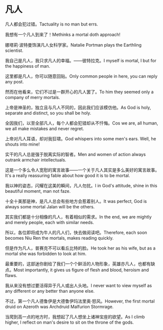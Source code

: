 # 凡人

<p><span class="chinese">凡人都会犯过错。</span><span class="english">Tactuality is no man but errs.</span></p>

<p><span class="chinese">我想有一个凡人到来了！</span><span class="english">Methinks a mortal doth approach!</span></p>

<p><span class="chinese">娜塔莉·波特曼饰演凡人女科学家。</span><span class="english">Natalie Portman plays the Earthling scientist.</span></p>

<p><span class="chinese">我自己是凡人，我只求凡人的幸福。——彼特拉克。</span><span class="english">I myself is mortal, I but for the happiness of man.</span></p>

<p><span class="chinese">这里都是凡人，你可以随意回贴。</span><span class="english">Only common people in here, you can reply any post.</span></p>

<p><span class="chinese">然而在他看来，它们不过是一群开心的凡人罢了。</span><span class="english">To him they seemed only a company of merry mortals.</span></p>

<p><span class="chinese">上帝是神圣的，独立且与凡人不同的，因此我们应该模仿他。</span><span class="english">As God is holy, separate and distinct, so you shall be holy.</span></p>

<p><span class="chinese">全因我们，以至全部凡人，每个人都会犯错却从不忏悔。</span><span class="english">Cos we are, all human, we all make mistakes and never regret.</span></p>

<p><span class="chinese">上帝对凡人耳语，却对我狂啸。</span><span class="english">God whispers into some men's ears. Well, he shouts into mine!</span></p>

<p><span class="chinese">实干的凡人总是强于脱离实际的智者。</span><span class="english">Men and women of action always outrank armchair intellectuals.</span></p>

<p><span class="chinese">这是一个多么令人宽慰的寓言故事——一个关于凡人其实是多么美好的寓言故事。</span><span class="english">It's a really reassuring fable about how good it is to be mortal.</span></p>

<p><span class="chinese">我以神的姿态，闪耀在这美的瞬间，凡人勿扰。</span><span class="english">I in God's attitude, shine in this beautiful moment, man not faze.</span></p>

<p><span class="chinese">十全十美那是神，是凡人总会有些地方会惹着别人。</span><span class="english">It was perfect, God is always some mortal Jalan will be the others.</span></p>

<p><span class="chinese">其实我们都是十分相像的凡人，有着相似的需求。</span><span class="english">In the end, we are mightly and merely people, each with similar needs.</span></p>

<p><span class="chinese">所以，各位即将成为牛人的凡人们，快去做阅读吧。</span><span class="english">Therefore, each soon becomes Niu Ren the mortals, makes reading quickly.</span></p>

<p><span class="chinese">但是作为凡人，普赛克不可以看丘比特的脸。</span><span class="english">He took her as his wife, but as a mortal she was forbidden to look at him.</span></p>

<p><span class="chinese">最重要的，这部迷你剧给了我们一个个鲜活的人物形象，英雄亦凡人，也都有缺点。</span><span class="english">Most importantly, it gives us figure of flesh and blood, heroism and flaws.</span></p>

<p><span class="chinese">我从来没有想过要活得异于凡人或出人头地。</span><span class="english">I never want to view myself as any different or any better than anyone else.</span></p>

<p><span class="chinese">不过，第一个凡人德鲁伊是大德鲁伊玛法里奥·怒风。</span><span class="english">However, the first mortal druid on Azeroth was Archdruid Malfurion Stormrage.</span></p>

<p><span class="chinese">当爬到高一点的地方时，我想起了凡人想坐上诸神宝座的欲望。</span><span class="english">As I climb higher, I reflect on man's desire to sit on the throne of the gods.</span></p>

